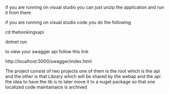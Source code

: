 if you are running on visual studio you can just unzip the application and run it from there

if you are running on visual studio code you do the following 

cd thebookingsapi

dotnet run

to view your swagger api follow this link

http://localhost:5000/swagger/index.html


The project consist of two projects one of them is the root which is the api and the other is that Library which will be shared by the webap and the api the idea to have the lib is to later move it to a nuget package so that one localized code maintainaice is archived



